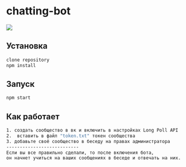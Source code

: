 # chatting-bot

<a href="https://codeclimate.com/github/Dekiston/Bot_VK/maintainability"><img src="https://api.codeclimate.com/v1/badges/d88067db483d4be7b44a/maintainability" /></a>

## Установка

```sh
clone repository
npm install
```

## Запуск

```sh
npm start
```

## Как работает

```sh
1. создать сообщество в вк и включить в настройках Long Poll API
2.  вставить в файл "token.txt" токен сообщества
3. добавьте своё сообщество в беседу на правах администратора
---------------------------
Если вы все правильно сделали, то после включения бота,
он начнет учиться на ваших сообщениях в беседе и отвечать на них.
```
